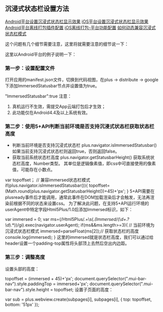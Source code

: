 ## 沉浸式状态栏设置方法

[Android平台设置沉浸式状态栏显示效果](http://ask.dcloud.net.cn/article/421)
[iOS平台设置沉浸式状态栏显示效果](http://ask.dcloud.net.cn/article/118)
[Android平台离线打包插件配置](http://ask.dcloud.net.cn/article/216)
[iOS离线打包-平台功能配置](http://ask.dcloud.net.cn/article/173)
[如何动态兼容沉浸式状态栏模式](http://ask.dcloud.net.cn/article/422)

这个问题有几个细节需要注意，这里将就需要注意的细节说一下：

这里以Android平台的例子说明一下：

### 第一步：设置配置文件

打开应用的manifest.json文件，切换到代码视图，在plus -> distribute -> google 下添加ImmersedStatusbar节点并设置值为true。

"ImmersedStatusbar":true
注意：
1. 真机运行不生效，需提交App云端打包后才生效；
2. 此功能仅在Android4.4及以上系统有效。

### 第二步：使用5+API判断当前环境是否支持沉浸式状态栏获取状态栏高度
- 判断当前环境是否支持沉浸式状态栏
plus.navigator.isImmersedStatusbar()
如果当前支持沉浸式状态栏则返回true，否则返回false。
- 获取当前系统状态栏高度
plus.navigator.getStatusbarHeight()
获取系统状态栏高度，Number类型。
其单位是逻辑像素值，即css中可直接使用的像素值，可能存在小数点。

var topoffset；
// 兼容immersed状态栏模式
if(plus.navigator.isImmersedStatusbar()){
    topoffset=(Math.round(plus.navigator.getStatusbarHeight())+45)+'px'; 
}
5+API需要在plusready事件后才能调用，通常此事件在DOM加载渲染后才会触发，无法再渲染前根据不同的状态来设置css。
为了解决此问题，在支持5+API运行环境的userAgent中特定字段Html5Plus/1.0后添加Immersed标识，如下：

var immersed = 0;
var ms=(/Html5Plus\/.+\s\(.*(Immersed\/(\d+\.?\d*).*)\)/gi).exec(navigator.userAgent);
if(ms&&ms.length>=3){ // 当前环境为沉浸式状态栏模式
    immersed=parseFloat(ms[2]);// 获取状态栏的高度
     console.log(immersed);
}
这里的immersed就是状态栏高度，我们可以通过给header设置一个padding-top属性将头部顶上去然后空出内边距。

### 第三步：调整高度

设置头部的高度：

topoffset = (immersed + 45)+'px';
document.querySelector(".mui-bar-nav").style.paddingTop = immersed+'px';
document.querySelector(".mui-bar-nav").style.height = topoffset; 
设置子页面的高度：

var sub = plus.webview.create(subpages[i], subpages[i], {
      top: topoffset,
      bottom: '51px'
 });
